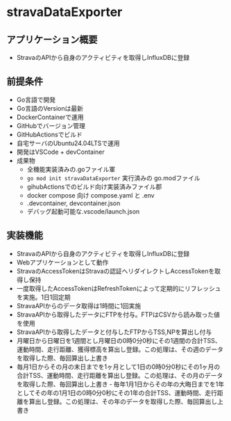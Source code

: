 # stravaDataExporter

## アプリケーション概要

- StravaのAPIから自身のアクティビティを取得しInfluxDBに登録　

## 前提条件

- Go言語で開発
- Go言語のVersionは最新
- DockerContainerで運用
- GitHubでバージョン管理
- GitHubActionsでビルド
- 自宅サーバのUbuntu24.04LTSで運用
- 開発はVSCode + devContainer
- 成果物
    - 全機能実装済みの.goファイル軍
    - `go mod init stravaDataExporter` 実行済みの go.modファイル
    - gihubActionsでのビルド向け実装済みファイル郡
    - docker compose 向け compose.yaml と .env
    - .devcontainer, devcontainer.json
    - デバッグ起動可能な.vscode/launch.json

## 実装機能

- StravaのAPIから自身のアクティビティを取得しInfluxDBに登録
- Webアプリケーションとして動作
- StravaのAccessTokenはStravaの認証へリダイレクトしAccessTokenを取得し保持
- 一度取得したAccessTokenはRefreshTokenによって定期的にリフレッシュを実施。1日1回定期
- StravaAPIからのデータ取得は1時間に1回実施
- StravaAPIから取得したデータにFTPを付与。FTPはCSVから読み取った値を使用
- StravaAPIから取得したデータと付与したFTPからTSS,NPを算出し付与
- 月曜日から日曜日を1週間とし月曜日の0時0分0秒にその1週間の合計TSS、運動時間、走行距離、獲得標高を算出し登録。この処理は、その週のデータを取得した際、毎回算出し上書き
- 毎月1日からその月の末日までを1ヶ月として1日の0時0分0秒にその1ヶ月の合計TSS、運動時間、走行距離を算出し登録。この処理は、その月のデータを取得した際、毎回算出し上書き
‐ 毎年1月1日からその年の大晦日までを1年としてその年の1月1日の0時0分0秒にその1年の合計TSS、運動時間、走行距離を算出し登録。この処理は、その年のデータを取得した際、毎回算出し上書き
